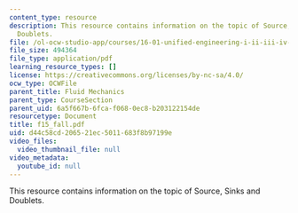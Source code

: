 ```yaml
---
content_type: resource
description: This resource contains information on the topic of Source, Sinks and
  Doublets.
file: /ol-ocw-studio-app/courses/16-01-unified-engineering-i-ii-iii-iv-fall-2005-spring-2006/d44c58cd206521ec5011683f8b97199e_f15_fall.pdf
file_size: 494364
file_type: application/pdf
learning_resource_types: []
license: https://creativecommons.org/licenses/by-nc-sa/4.0/
ocw_type: OCWFile
parent_title: Fluid Mechanics
parent_type: CourseSection
parent_uid: 6a5f667b-6fca-f068-0ec8-b203122154de
resourcetype: Document
title: f15_fall.pdf
uid: d44c58cd-2065-21ec-5011-683f8b97199e
video_files:
  video_thumbnail_file: null
video_metadata:
  youtube_id: null
---
```

This resource contains information on the topic of Source, Sinks and Doublets.